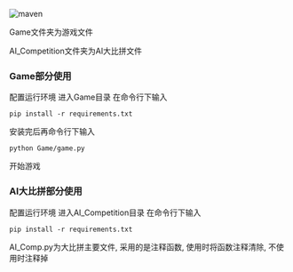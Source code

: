 ![maven](https://img.shields.io/badge/Language-Python3-green)

Game文件夹为游戏文件

AI_Competition文件夹为AI大比拼文件

### Game部分使用
配置运行环境
进入Game目录 在命令行下输入
```
pip install -r requirements.txt
```
安装完后再命令行下输入
```
python Game/game.py
```
开始游戏

### AI大比拼部分使用
配置运行环境
进入AI_Competition目录 在命令行下输入
```
pip install -r requirements.txt
```
AI_Comp.py为大比拼主要文件, 采用的是注释函数, 使用时将函数注释清除, 不使用时注释掉
